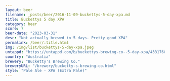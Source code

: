 ```yaml
---
layout: beer
filename: _posts/beer/2016-11-09-buckettys-5-day-xpa.md
title: Buckettys 5 day XPA
category: beer
score: 7
beer-date: "2023-03-31"
desc: "Not actually brewed in 5 days. Pretty good XPA"
permalink: /beer/:title.html
img: /img/list/buckettys-5-day-xpa.jpeg
untappd: "https://untappd.com/b/buckettys-brewing-co--5-day-xpa/4331760"
country: "Australia"
brewery: "Bucketty's Brewing Co."
breweryURL: "/brewery/bucketty-s-brewing-co.html"
style: "Pale Ale - XPA (Extra Pale)"
---
```


